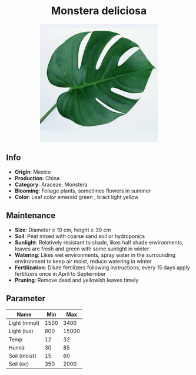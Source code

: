 <h1 align='center'>Monstera deliciosa</h1>
<p align="center">
    <img 
        align='center'
        width='320'
        src="../images/monstera deliciosa.png" 
        alt='Monstera deliciosa' />
</p>

## Info

 - **Origin**: Mexico
 - **Production**: China
 - **Category**: Araceae, Monstera
 - **Blooming**: Foliage plants, sometimes flowers in summer
 - **Color**: Leaf color emerald green , bract light yellow

## Maintenance

 - **Size**: Diameter ≥ 10 cm, height ≥ 30 cm
 - **Soil**: Peat mixed with coarse sand soil or hydroponics
 - **Sunlight**: Relatively resistant to shade, likes half shade environments, leaves are fresh and green with some sunlight in winter
 - **Watering**: Likes wet environments, spray water in the surrounding environment to keep air moist, reduce watering in winter
 - **Fertilization**: Dilute fertilizers following instructions, every 15 days apply fertilizers once in April to Septermber
 - **Pruning**: Remove dead and yellowish leaves timely

## Parameter

| Name         | Min  | Max   |
|--------------|------|-------|
| Light (mmol) | 1500 | 3400  |
| Light (lux)  | 800 | 15000 |
| Temp         | 12    | 32    |
| Humid        | 30   | 85    |
| Soil (moist) | 15   | 60    |
| Soil (ec)    | 350  | 2000  |